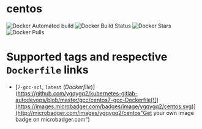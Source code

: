 # centos

![Docker Automated build](https://img.shields.io/docker/automated/ygqygq2/centos.svg) ![Docker Build Status](https://img.shields.io/docker/build/ygqygq2/centos.svg) ![Docker Stars](https://img.shields.io/docker/stars/ygqygq2/k8s-alpine.svg) ![Docker Pulls](https://img.shields.io/docker/pulls/ygqygq2/centos.svg)

# Supported tags and respective `Dockerfile` links

- [`7-gcc-scl`, `latest` (*Dockerfile*)](https://github.com/ygqygq2/kubernetes-gitlab-autodevops/blob/master/gcc/centos7-gcc-Dockerfile[![](https://images.microbadger.com/badges/image/ygqygq2/centos.svg)](http://microbadger.com/images/ygqygq2/centos"Get your own image badge on microbadger.com")
